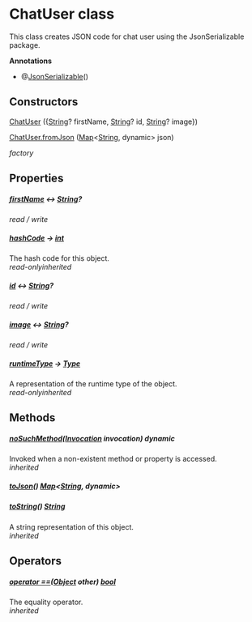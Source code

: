 


# ChatUser class









<p>This class creates JSON code for chat user using the JsonSerializable package.</p>









**Annotations**

- @[JsonSerializable](https://pub.dev/documentation/json_annotation/4.8.1/json_annotation/JsonSerializable-class.html)()


## Constructors

[ChatUser](../models_chats_chat_user/ChatUser/ChatUser.md) ({[String](https://api.flutter.dev/flutter/dart-core/String-class.html)? firstName, [String](https://api.flutter.dev/flutter/dart-core/String-class.html)? id, [String](https://api.flutter.dev/flutter/dart-core/String-class.html)? image})

   

[ChatUser.fromJson](../models_chats_chat_user/ChatUser/ChatUser.fromJson.md) ([Map](https://api.flutter.dev/flutter/dart-core/Map-class.html)&lt;[String](https://api.flutter.dev/flutter/dart-core/String-class.html), dynamic> json)

   _factory_


## Properties

##### [firstName](../models_chats_chat_user/ChatUser/firstName.md) &#8596; [String](https://api.flutter.dev/flutter/dart-core/String-class.html)?



  
_<span class="feature">read / write</span>_



##### [hashCode](https://api.flutter.dev/flutter/dart-core/Object/hashCode.html) &#8594; [int](https://api.flutter.dev/flutter/dart-core/int-class.html)



The hash code for this object.  
_<span class="feature">read-only</span><span class="feature">inherited</span>_



##### [id](../models_chats_chat_user/ChatUser/id.md) &#8596; [String](https://api.flutter.dev/flutter/dart-core/String-class.html)?



  
_<span class="feature">read / write</span>_



##### [image](../models_chats_chat_user/ChatUser/image.md) &#8596; [String](https://api.flutter.dev/flutter/dart-core/String-class.html)?



  
_<span class="feature">read / write</span>_



##### [runtimeType](https://api.flutter.dev/flutter/dart-core/Object/runtimeType.html) &#8594; [Type](https://api.flutter.dev/flutter/dart-core/Type-class.html)



A representation of the runtime type of the object.  
_<span class="feature">read-only</span><span class="feature">inherited</span>_





## Methods

##### [noSuchMethod](https://api.flutter.dev/flutter/dart-core/Object/noSuchMethod.html)([Invocation](https://api.flutter.dev/flutter/dart-core/Invocation-class.html) invocation) dynamic



Invoked when a non-existent method or property is accessed.  
_<span class="feature">inherited</span>_



##### [toJson](../models_chats_chat_user/ChatUser/toJson.md)() [Map](https://api.flutter.dev/flutter/dart-core/Map-class.html)&lt;[String](https://api.flutter.dev/flutter/dart-core/String-class.html), dynamic>



  




##### [toString](https://api.flutter.dev/flutter/dart-core/Object/toString.html)() [String](https://api.flutter.dev/flutter/dart-core/String-class.html)



A string representation of this object.  
_<span class="feature">inherited</span>_





## Operators

##### [operator ==](https://api.flutter.dev/flutter/dart-core/Object/operator_equals.html)([Object](https://api.flutter.dev/flutter/dart-core/Object-class.html) other) [bool](https://api.flutter.dev/flutter/dart-core/bool-class.html)



The equality operator.  
_<span class="feature">inherited</span>_















